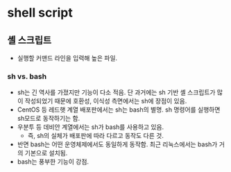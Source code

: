 # shell script

## 셸 스크립트

- 실행할 커맨드 라인을 입력해 높은 파일.

### sh vs. bash

- sh는 긴 역사를 가졌지만 기능이 다소 적음. 단 과거에는 sh 기반 셸 스크립트가 많이 작성되었기 때문에 호환성, 이식성 측면에서는 sh에 장점이 있음.
- CentOS 등 레드햇 계열 배포판에서는 sh는 bash의 별명. sh 명령어를 실행하면 sh모드로 동작하기는 함.
- 우분투 등 데비안 계열에서는 sh가 bash를 사용하고 있음.
    - 즉, sh의 실체가 배포판에 따라 다르고 동작도 다른 것.
- 반면 bash는 어떤 운영체제에서도 동일하게 동작함. 최근 리눅스에서는 bash가 거의 기본으로 설치됨.
- bash는 풍부한 기능이 강점.